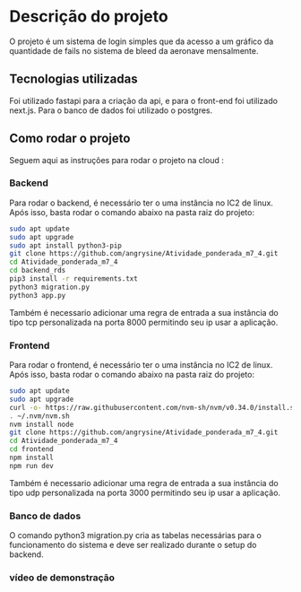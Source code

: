 # Descrição do projeto

O projeto é um sistema de login simples que da acesso a um gráfico da quantidade de fails no sistema de bleed da aeronave mensalmente.

## Tecnologias utilizadas

Foi utilizado fastapi para a criação da api, e para o front-end foi utilizado next.js. Para o banco de dados foi utilizado o postgres.

## Como rodar o projeto

Seguem aqui as instruções para rodar o projeto na cloud :

### Backend

Para rodar o backend, é necessário ter o uma instância no IC2 de linux. Após isso, basta rodar o comando abaixo na pasta raiz do projeto:

```bash
sudo apt update
sudo apt upgrade
sudo apt install python3-pip
git clone https://github.com/angrysine/Atividade_ponderada_m7_4.git
cd Atividade_ponderada_m7_4
cd backend_rds
pip3 install -r requirements.txt
python3 migration.py
python3 app.py
```

Também é necessario adicionar uma regra de entrada a sua instância  do tipo tcp personalizada na porta 8000 permitindo seu ip usar a aplicação.

### Frontend

Para rodar o frontend, é necessário ter o uma instância no IC2 de linux. Após isso, basta rodar o comando abaixo na pasta raiz do projeto:

```bash
sudo apt update
sudo apt upgrade
curl -o- https://raw.githubusercontent.com/nvm-sh/nvm/v0.34.0/install.sh | bash
. ~/.nvm/nvm.sh
nvm install node
git clone https://github.com/angrysine/Atividade_ponderada_m7_4.git
cd Atividade_ponderada_m7_4
cd frontend
npm install
npm run dev
```

Também é necessario adicionar uma regra de entrada a sua instância do tipo udp personalizada na porta 3000 permitindo seu ip usar a aplicação.

### Banco de dados

O comando python3 migration.py cria as tabelas necessárias para o funcionamento do sistema e deve ser realizado durante o setup do backend.

### vídeo de demonstração